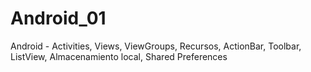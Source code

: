 # Android_01
Android - Activities, Views, ViewGroups, Recursos, ActionBar, Toolbar, ListView, Almacenamiento local, Shared Preferences
